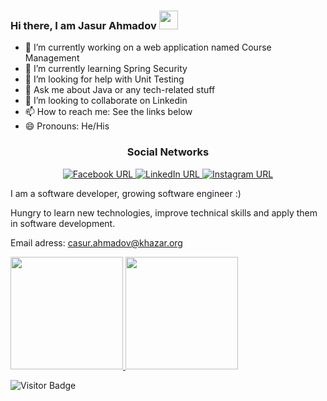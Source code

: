 ### Hi there, I am Jasur Ahmadov <img src="https://raw.githubusercontent.com/aemmadi/aemmadi/master/wave.gif" width="30">

- 🔭 I’m currently working on a web application named Course Management
- 🌱 I’m currently learning Spring Security
- 🤔 I’m looking for help with Unit Testing
- 💬 Ask me about Java or any tech-related stuff
- 👯 I’m looking to collaborate on Linkedin
- 📫 How to reach me: See the links below
- 😄 Pronouns: He/His
<h3 align="center">Social Networks</h3>

<p align="center">
  
<a href="https://www.facebook.com/jasur.ahmadoff">
<img alt="Facebook URL" src="https://img.shields.io/twitter/url?label=Facebook&logo=Facebook&url=https%3A%2F%2Fwww.linkedin.com%2Fin%2Fjasur-ahmadov%2F">
</a>  

<a href="https://www.linkedin.com/in/jasur-ahmadov/">
<img alt="LinkedIn URL" src="https://img.shields.io/twitter/url?label=LinkedIn&logo=LinkedIn&url=https%3A%2F%2Fwww.linkedin.com%2Fin%2Fjasur-ahmadovli-23500b198%2F">
</a> 
  
<a href="https://www.instagram.com/jasur.ahmadoff/">
<img alt="Instagram URL" src="https://img.shields.io/twitter/url?label=Instagram&logo=Instagram&url=https%3A%2F%2Fwww.linkedin.com%2Fin%2Fjasur-ahmadovli-23500b198%2F">
</a>

</p>

I am a software developer, growing software engineer :)

Hungry to learn new technologies, improve technical skills and apply them in software development.

Email adress: casur.ahmadov@khazar.org

<a href="https://github.com/muradisgandar">
  <img height="180em" src="https://github-readme-stats.vercel.app/api?username=muradisgandar&zsh-theme&show_icons=true" />
  <img height="180em" src="https://github-readme-stats.vercel.app/api/top-langs/?username=muradisgandar&zsh-theme&layout=compact" />
</a>

![Visitor Badge](https://visitor-badge.laobi.icu/badge?page_id=jasur-ahmadov)
